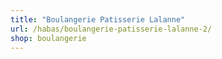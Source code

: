 ```yaml
---
title: "Boulangerie Patisserie Lalanne"
url: /habas/boulangerie-patisserie-lalanne-2/
shop: boulangerie
---
```

